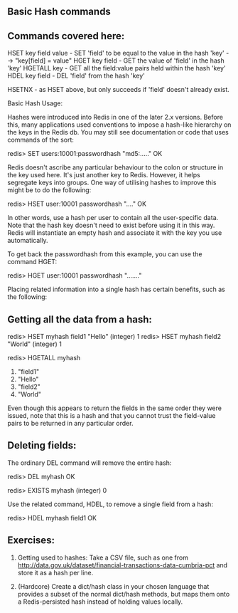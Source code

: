 Basic Hash commands
-------------------

Commands covered here:
----------------------

HSET key field value - SET 'field' to be equal to the value in the hash 'key' --> "key[field] = value"
HGET key field - GET the value of 'field' in the hash 'key'
HGETALL key - GET all the field:value pairs held within the hash 'key'
HDEL key field - DEL 'field' from the hash 'key'

HSETNX - as HSET above, but only succeeds if 'field' doesn't already exist.

Basic Hash Usage:

Hashes were introduced into Redis in one of the later 2.x versions. Before this, many applications used conventions to impose a hash-like hierarchy on the keys in the Redis db. You may still see documentation or code that uses commands of the sort:

redis> SET users:10001:passwordhash "md5:....."
OK

Redis doesn't ascribe any particular behaviour to the colon or structure in the key used here. It's just another key to Redis. However, it helps segregate keys into groups. One way of utilising hashes to improve this might be to do the following:

redis> HSET user:10001 passwordhash "...."
OK

In other words, use a hash per user to contain all the user-specific data. Note that the hash key doesn't need to exist before using it in this way. Redis will instantiate an empty hash and associate it with the key you use automatically.

To get back the passwordhash from this example, you can use the command HGET:

redis> HGET user:10001 passwordhash
"......."

Placing related information into a single hash has certain benefits, such as the following:

Getting all the data from a hash:
---------------------------------

redis> HSET myhash field1 "Hello"
(integer) 1
redis> HSET myhash field2 "World"
(integer) 1

redis> HGETALL myhash
1) "field1"
2) "Hello"
3) "field2"
4) "World"

Even though this appears to return the fields in the same order they were issued, note that this is a hash and that you cannot trust the field-value pairs to be returned in any particular order.

Deleting fields:
----------------

The ordinary DEL command will remove the entire hash:

redis> DEL myhash
OK

redis> EXISTS myhash
(integer) 0

Use the related command, HDEL, to remove a single field from a hash:

redis> HDEL myhash field1
OK

Exercises:
----------

1. Getting used to hashes: Take a CSV file, such as one from http://data.gov.uk/dataset/financial-transactions-data-cumbria-pct and store it as a hash per line.

2. (Hardcore) Create a dict/hash class in your chosen language that provides a subset of the normal dict/hash methods, but maps them onto a Redis-persisted hash instead of holding values locally.

